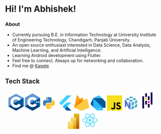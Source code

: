 # Hi! I'm Abhishek!
### About
- Currently pursuing B.E. in Information Technology at University Institute of Engineering Technology, Chandigarh, Panjab University.
- An open source enthusiast interested in Data Science, Data Analysis, Machine Learning, and Artificial Intelligence.
- Learning Android development using Flutter.
- Feel free to connect. Always up for networking and collaboration.
- Find me @ [Kaggle](https://www.kaggle.com/anotherabhishek007)

## Tech Stack
<p align="center">
  <img src="./assets/c.svg" width="50rem" title="C">
  <img src="./assets/c++.svg" width="50rem" title="CPP">
  <img src="./assets/python.svg" width="50rem" title="Python">
  <img src="./assets/flutter.svg" width="50rem" title="Flutter">
  <img src="./assets/firebase.svg" width="50rem" height="50rem" title="Firebase">
  <img src="./assets/dart.png" width="50rem" title="Dart">
  <img src="./assets/js.svg" width="50rem" title="Javascript">
  <img src="./assets/numpy.svg" width="50rem" title="Numpy">
  <img src="./assets/pandas.svg" width="50rem" title="Pandas">
  <img src="./assets/powerbi.svg" width="50rem" title="PowerBI">
  <img src="./assets/react.svg" width="50rem" title="React">
</p>
